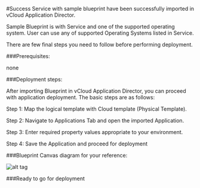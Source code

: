 #Success
Service with sample blueprint have been successfully imported in vCloud Application Director. 

Sample Blueprint is with Service and one of the supported operating system. User can use any of supported Operating Systems listed in Service. 

There are few final steps you need to follow before performing deployment.


###Prerequisites:

none

###Deployment steps:

After importing Blueprint in vCloud Application Director, you can proceed with application deployment. The basic steps are as follows:

Step 1: Map the logical template with Cloud  template (Physical Template).

Step 2: Navigate to Applications Tab and open the imported Application.

Step 3: Enter required property values appropriate to your environment.

Step 4: Save the Application and proceed for deployment

###Blueprint Canvas diagram for your reference: 

![alt tag](https://raw.github.com/vmware-applicationdirector/solutions-import-beta/VMware-vFabric-SQLFire-1_0-Service-50/VMware-vFabric-SQLFire-1_0-Service-canvas.png)

###Ready to go for deployment







 








